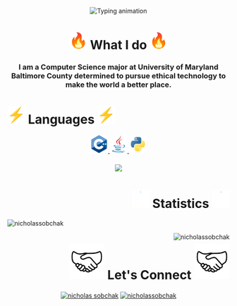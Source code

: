 <p align="center">
  <img src="https://readme-typing-svg.herokuapp.com?font=Fira+Code&weight=700&size=26&duration=3000&pause=10000&center=true&vCenter=true&color=FFFFFF&width=500&lines=Hello%2C+I'm+Nicholas+Sobchak"alt="Typing animation"/>
</p>

<h1 align="center"> <img src="https://github.com/NicholasSobchak/NicholasSobchak/blob/main/1f525.gif" width="40" /> What I do <img src="https://github.com/NicholasSobchak/NicholasSobchak/blob/main/1f525.gif" width="40" />
<h3 align="center">I am a Computer Science major at University of Maryland Baltimore County determined to pursue ethical technology to make the world a better place.</h3>


<h1 align="left"> <img src="https://raw.githubusercontent.com/NicholasSobchak/NicholasSobchak/main/26a1.gif" width="40" /> Languages <img src="https://raw.githubusercontent.com/NicholasSobchak/NicholasSobchak/main/26a1.gif" width="40" /></h1>
<p align="center"> <a href="https://www.w3schools.com/cpp/" target="_blank" rel="noreferrer"> <img src="https://raw.githubusercontent.com/devicons/devicon/master/icons/cplusplus/cplusplus-original.svg" alt="cplusplus" width="40" height="40"/> </a> <a href="https://www.java.com" target="_blank" rel="noreferrer"> <img src="https://raw.githubusercontent.com/devicons/devicon/master/icons/java/java-original.svg" alt="java" width="40" height="40"/> </a> <a href="https://www.python.org" target="_blank" rel="noreferrer"> <img src="https://raw.githubusercontent.com/devicons/devicon/master/icons/python/python-original.svg" alt="python" width="40" height="40"/> </a> </p>

<h3 align="center"> <img src="https://media.giphy.com/media/xT9IgzoKnwFNmISR8I/giphy.gif" width="400"/>


<h1 align="right"> <img src="https://github.com/NicholasSobchak/NicholasSobchak/blob/main/1f331.gif" width="40" /> Statistics <img src="https://github.com/NicholasSobchak/NicholasSobchak/blob/main/1f331.gif" width="40" /></h1>
<p>&nbsp;<img align="left" src="https://github-readme-stats.vercel.app/api?username=nicholassobchak&show_icons=true&theme=dracula&hide_border=true&locale=en" alt="nicholassobchak" /></p>

<p><img align="right" src="https://github-readme-streak-stats.herokuapp.com/?user=nicholassobchak&theme=dark" alt="nicholassobchak" /></p>


<h1 align="right"> <img src="https://github.com/NicholasSobchak/NicholasSobchak/blob/main/1f91d.png" width="80" /> Let's Connect <img src="https://github.com/NicholasSobchak/NicholasSobchak/blob/main/1f91d.png" width="80" /> </h1>
<p align="center">
<a href="https://linkedin.com/in/nicholas sobchak" target="blank"><img align="center" src="https://raw.githubusercontent.com/rahuldkjain/github-profile-readme-generator/master/src/images/icons/Social/linked-in-alt.svg" alt="nicholas sobchak" height="30" width="40" /></a>
<a href="https://www.leetcode.com/nicholassobchak" target="blank"><img align="center" src="https://raw.githubusercontent.com/rahuldkjain/github-profile-readme-generator/master/src/images/icons/Social/leet-code.svg" alt="nicholassobchak" height="30" width="40" /></a>
</p>

